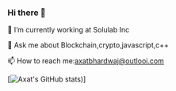 ### Hi there 👋
🔭 I’m currently working at Solulab Inc 

💬 Ask me about Blockchain,crypto,javascript,c++

📫 How to reach me:axatbhardwaj@outlooi.com


[![Axat's GitHub stats](https://github-readme-stats.vercel.app/api?username=axatbhardwaj&show_icons=true&theme=dark))]

<!--
**axatbhardwaj/axatbhardwaj** is a ✨ _special_ ✨ repository because its `README.md` (this file) appears on your GitHub profile.

Here are some ideas to get you started:

- 🔭 I’m currently working on ...
- 🌱 I’m currently learning javascript , ethereum
- 👯 I’m looking to collaborate on ...
- 🤔 I’m looking for help with ...
- 
- 😄 Pronouns: ...
- ⚡ Fun fact: ...
-->
